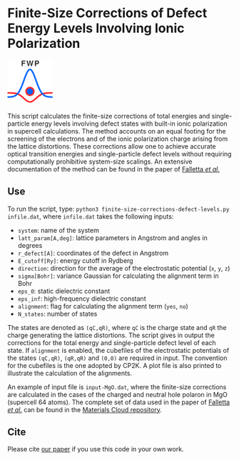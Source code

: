 # Finite-Size Corrections of Defect Energy Levels Involving Ionic Polarization


<img src="logo.png" width="20%">

This script calculates the finite-size corrections of total energies and single-particle energy levels involving defect states with built-in ionic polarization in supercell calculations. The method accounts on an equal footing for the screening of the electrons and of the ionic polarization charge arising from the lattice distortions. These corrections allow one to achieve accurate optical transition energies and single-particle defect levels without requiring computationally prohibitive system-size scalings. An extensive documentation of the method can be found in the paper of [Falletta *et al.*](https://journals.aps.org/prb/accepted/a307bYebYaa1f267498c8912422be5af7ddfad0fc)

## Use

To run the script, type: ``python3 finite-size-corrections-defect-levels.py infile.dat``, where ``infile.dat`` takes the following inputs:
* ``system``: name of the system
* ``latt_param[A,deg]``: lattice parameters in Angstrom and angles in degrees
* ``r_defect[A]``: coordinates of the defect in Angstrom
* ``E_cutoff[Ry]``: energy cutoff in Rydberg
* ``direction``: direction for the average of the electrostatic potential (``x``, ``y``, ``z``)
* ``sigma[Bohr]``: variance Gaussian for calculating the alignment term in Bohr
* ``eps_0``: static dielectric constant
* ``eps_inf``: high-frequency dielectric constant
* ``alignment``: flag for calculating the alignment term (``yes``, ``no``)
* ``N_states``: number of states

The states are denoted as ``(qC,qR)``, where ``qC`` is the charge state and ``qR`` the charge generating the lattice distortions. The script gives in output the corrections for the total energy and single-particle defect level of each state. If ``alignment`` is enabled, the cubefiles of the electrostatic potentials of the states ``(qC,qR)``, ``(qR,qR)`` and ``(0,0)`` are required in input. The convention for the cubefiles is the one adopted by CP2K. A plot file is also printed to illustrate the calculation of the alignments. 

An example of input file is ``input-MgO.dat``, where the finite-size corrections are calculated in the cases of the charged and neutral hole polaron in MgO (supercell 64 atoms). The complete set of data used in the paper of [Falletta *et al.*](https://journals.aps.org/prb/accepted/a307bYebYaa1f267498c8912422be5af7ddfad0fc) can be found in the [Materials Cloud repository](https://archive.materialscloud.org/record/446).

## Cite
Please cite [our paper](https://journals.aps.org/prb/accepted/a307bYebYaa1f267498c8912422be5af7ddfad0fc) if you use this code in your own work.
